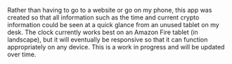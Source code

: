 Rather than having to go to a website or go on my phone, this app was created so that all information such as the time and current crypto information could be seen at a quick glance from an unused tablet on my desk. The clock currently works best on an Amazon Fire tablet (in landscape), but it will eventually be responsive so that it can function appropriately on any device. This is a work in progress and will be updated over time.
